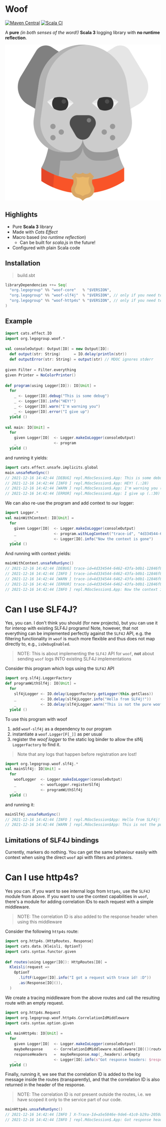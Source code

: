 # Woof

[![Maven Central](https://maven-badges.herokuapp.com/maven-central/org.legogroup/woof-core_3/badge.svg)](https://maven-badges.herokuapp.com/maven-central/org.legogroup/woof-core_3)
[![Scala CI](https://github.com/LEGO/woof/actions/workflows/scala.yml/badge.svg?branch=main)](https://github.com/LEGO/woof/actions/workflows/scala.yml)

A **pure** _(in both senses of the word!)_ **Scala 3** logging library with **no runtime reflection**.

![](dog-svgrepo-com.svg)

## Highlights

* Pure **Scala 3** library
* Made with _Cats Effect_
* Macro based (_no runtime reflection_)
  * Can be built for _scala.js_ in the future!
* Configured with plain Scala code

## Installation

> build.sbt

```scala
libraryDependencies ++= Seq(
  "org.legogroup" %% "woof-core"   % "$VERSION",
  "org.legogroup" %% "woof-slf4j"  % "$VERSION", // only if you need to use Woof via slf4j
  "org.legogroup" %% "woof-http4s" % "$VERSION", // only if you need to add correlation IDs in http4s 
)
```

## Example 

```scala
import cats.effect.IO
import org.legogroup.woof.*

val consoleOutput: Output[IO] = new Output[IO]:
  def output(str: String)      = IO.delay(println(str))
  def outputError(str: String) = output(str) // MDOC ignores stderr

given Filter = Filter.everything
given Printer = NoColorPrinter()

def program(using Logger[IO]): IO[Unit] = 
  for
    _ <- Logger[IO].debug("This is some debug")
    _ <- Logger[IO].info("HEY!")
    _ <- Logger[IO].warn("I'm warning you")
    _ <- Logger[IO].error("I give up")
  yield ()

val main: IO[Unit] = 
  for
    given Logger[IO]  <- Logger.makeIoLogger(consoleOutput)
    _                 <- program
  yield ()
```

and running it yields:

```scala
import cats.effect.unsafe.implicits.global
main.unsafeRunSync()
// 2021-12-16 14:42:44 [DEBUG] repl.MdocSession$.App: This is some debug (.:27)
// 2021-12-16 14:42:44 [INFO ] repl.MdocSession$.App: HEY! (.:28)
// 2021-12-16 14:42:44 [WARN ] repl.MdocSession$.App: I'm warning you (.:29)
// 2021-12-16 14:42:44 [ERROR] repl.MdocSession$.App: I give up (.:30)
```


We can also re-use the program and add context to our logger:

```scala
import Logger.*
val mainWithContext: IO[Unit] = 
  for
    given Logger[IO]  <- Logger.makeIoLogger(consoleOutput)
    _                 <- program.withLogContext("trace-id", "4d334544-6462-43fa-b0b1-12846f871573")
    _                 <- Logger[IO].info("Now the context is gone")
  yield ()
```

And running with context yields:

```scala
mainWithContext.unsafeRunSync()
// 2021-12-16 14:42:44 [DEBUG] trace-id=4d334544-6462-43fa-b0b1-12846f871573 repl.MdocSession$.App: This is some debug (.:27)
// 2021-12-16 14:42:44 [INFO ] trace-id=4d334544-6462-43fa-b0b1-12846f871573 repl.MdocSession$.App: HEY! (.:28)
// 2021-12-16 14:42:44 [WARN ] trace-id=4d334544-6462-43fa-b0b1-12846f871573 repl.MdocSession$.App: I'm warning you (.:29)
// 2021-12-16 14:42:44 [ERROR] trace-id=4d334544-6462-43fa-b0b1-12846f871573 repl.MdocSession$.App: I give up (.:30)
// 2021-12-16 14:42:44 [INFO ] repl.MdocSession$.App: Now the context is gone (.:61)
```

# Can I use SLF4J?

Yes, you can. I don't think you should (for new projects), but you can use it for interop with existing SLF4J programs! Note, however, that not everything can be implemented perfectly against the
`SLF4J` API, e.g. the filtering functionality in `woof` is much more flexible and thus does not map directly to, e.g., `isDebugEnabled`.

> NOTE: This is about implementing the `SLF4J` API for `woof`, **not** about sending `woof` logs INTO existing SLF4J implementations

Consider this program which logs using the `SLF4J` API

```scala
import org.slf4j.LoggerFactory
def programWithSlf4j: IO[Unit] = 
  for
    slf4jLogger <- IO.delay(LoggerFactory.getLogger(this.getClass))
    _           <- IO.delay(slf4jLogger.info("Hello from SLF4j!"))
    _           <- IO.delay(slf4jLogger.warn("This is not the pure woof."))
  yield ()
```

To use this program with woof

1. add `woof-slf4j` as a dependency to our program
1. instantiate a `woof.Logger[F[_]]` as per usual
1. register the _woof logger_ to the static log binder to allow the slf4j `LoggerFactory` to find it.

> Note that any logs that happen before registration are lost!

```scala
import org.legogroup.woof.slf4j.*
val mainSlf4j: IO[Unit] = 
  for
    woofLogger  <- Logger.makeIoLogger(consoleOutput)
    _           <- woofLogger.registerSlf4j
    _           <- programWithSlf4j
  yield ()
```

and running it:

```scala
mainSlf4j.unsafeRunSync()
// 2021-12-16 14:42:44 [INFO ] repl.MdocSession$App: Hello from SLF4j! (MdocSession$App.scala:81)
// 2021-12-16 14:42:44 [WARN ] repl.MdocSession$App: This is not the pure woof. (MdocSession$App.scala:82)
```
## Limitations of SLF4J bindings

Currently, markers do nothing. You can get the same behaviour easily with context when using the direct `woof` api with filters and printers.

# Can I use __http4s__?

Yes you can. If you want to see internal logs from `http4s`, use the `SLF4J` module from above. If you want to use the context capabilities in `woof`, there's a module for adding correlation IDs to each request with a simple middleware.

> NOTE: The correlation ID is also added to the response header when using this middleware

Consider the following `http4s` route:

```scala
import org.http4s.{HttpRoutes, Response}
import cats.data.{Kleisli, OptionT}
import cats.syntax.functor.given

def routes(using Logger[IO]): HttpRoutes[IO] =
  Kleisli(request =>
    OptionT
      .liftF(Logger[IO].info("I got a request with trace id! :D"))
      .as(Response[IO]()),
  )
```

We create a tracing middleware from the above routes and call the resulting
route with an empty request.

```scala
import org.http4s.Request
import org.legogroup.woof.http4s.CorrelationIdMiddleware
import cats.syntax.option.given

val mainHttp4s: IO[Unit] = 
  for
    given Logger[IO]  <- Logger.makeIoLogger(consoleOutput)
    maybeResponse     <- CorrelationIdMiddleware.middleware[IO]()(routes).run(Request[IO]()).value
    responseHeaders   =  maybeResponse.map(_.headers).orEmpty
    _                 <- Logger[IO].info(s"Got response headers: $responseHeaders")
  yield ()
```

Finally, running it, we see that the correlation ID is added to the log message inside the routes (transparently), and that 
the correlation ID is also returned in the header of the response.

> NOTE: The correlation ID is _not_ present outside the routes, i.e. we have scoped it only to the service part of our code.

```scala
mainHttp4s.unsafeRunSync()
// 2021-12-16 14:42:44 [INFO ] X-Trace-Id=a5e5846e-9de6-41c0-b29a-2050aabb8f66 repl.MdocSession$.App: I got a request with trace id! :D (.:121)
// 2021-12-16 14:42:44 [INFO ] repl.MdocSession$.App: Got response headers: Headers(X-Trace-Id: a5e5846e-9de6-41c0-b29a-2050aabb8f66) (.:142)
```
